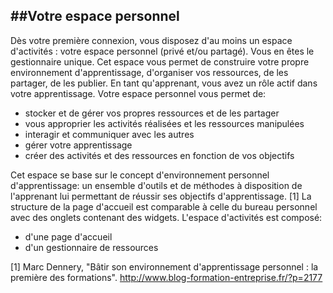##Votre espace personnel
---

Dès votre première connexion, vous disposez d'au moins un espace d'activités : votre espace personnel (privé et/ou partagé). Vous en êtes le gestionnaire unique.
Cet espace vous permet de construire votre propre environnement d'apprentissage, d'organiser vos ressources, de les partager, de les publier. En tant qu'apprenant, vous avez un rôle actif dans votre apprentissage. Votre espace personnel vous permet de:

* stocker et de gérer vos propres ressources et de les partager
* vous approprier les activités réalisées et les ressources manipulées
* interagir et communiquer avec les autres
* gérer votre apprentissage
* créer des activités et des ressources en fonction de vos objectifs


Cet espace se base sur le concept d'environnement personnel d'apprentissage: un ensemble d'outils et de méthodes à disposition de l'apprenant lui permettant de réussir ses objectifs d'apprentissage. [1]
La structure de la page d'accueil est comparable à celle du bureau personnel avec des onglets contenant des widgets.
L'espace d'activités est composé:

* d'une page d'accueil
* d'un gestionnaire de ressources

[1] Marc Dennery, "Bâtir son environnement d'apprentissage personnel : la première des formations". http://www.blog-formation-entreprise.fr/?p=2177
